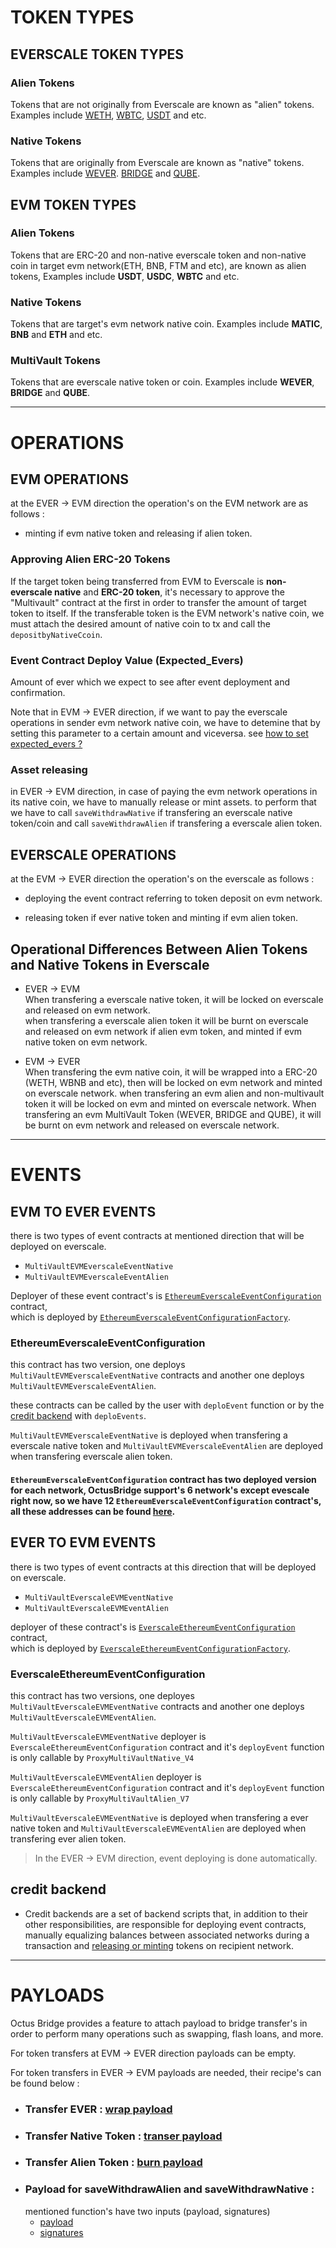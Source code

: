 # TOKEN TYPES

## EVERSCALE TOKEN TYPES

### Alien Tokens

Tokens that are not originally from Everscale are known as "alien" tokens. Examples include [WETH](./addresses.md#weth), [WBTC](./addresses.md#wbtc), [USDT](./addresses.md#usdt) and etc.

### Native Tokens

Tokens that are originally from Everscale are known as "native" tokens. Examples include [WEVER](./addresses.md#wever). [BRIDGE](./addresses.md#bridge) and [QUBE](./addresses.md#qube).

## EVM TOKEN TYPES

### Alien Tokens

Tokens that are ERC-20 and non-native everscale token and non-native coin in target evm network(ETH, BNB, FTM and etc), are known as alien tokens, Examples include **USDT**, **USDC**, **WBTC** and etc.

### Native Tokens

Tokens that are target's evm network native coin. Examples include **MATIC**, **BNB** and **ETH** and etc.

### MultiVault Tokens

Tokens that are everscale native token or coin. Examples include **WEVER**, **BRIDGE** and **QUBE**.

---

# OPERATIONS

## EVM OPERATIONS

at the EVER -> EVM direction the operation's on the EVM network are as follows :

- minting if evm native token and releasing if alien token.

### Approving Alien ERC-20 Tokens

If the target token being transferred from EVM to Everscale is **non-everscale native** and **ERC-20 token**, it's necessary to approve the "Multivault" contract at the first in order to transfer the amount of target token to itself. If the transferable token is the EVM network's native coin, we must attach the desired amount of native coin to tx and call the `depositbyNativeCcoin`.

### Event Contract Deploy Value (Expected_Evers)

Amount of ever which we expect to see after event deployment and confirmation.

Note that in EVM -> EVER direction, if we want to pay the everscale operations in sender evm network native coin, we have to detemine that by setting this parameter to a certain amount and viceversa. see [how to set expected_evers ?](./FAQ.md##how-to-set-expected_evers)

### Asset releasing

in EVER -> EVM direction, in case of paying the evm network operations in its native coin, we have to manually release or mint assets. to perform that we have to call `saveWithdrawNative` if transfering an everscale native token/coin and call `saveWithdrawAlien` if transfering a everscale alien token.

## EVERSCALE OPERATIONS

at the EVM -> EVER direction the operation's on the everscale as follows :

- deploying the event contract referring to token deposit on evm network.

- releasing token if ever native token and minting if evm alien token.

## Operational Differences Between Alien Tokens and Native Tokens in Everscale

- EVER -> EVM \
  When transfering a everscale native token, it will be locked on everscale and released on evm network.\
  when transfering a everscale alien token it will be burnt on everscale and released on evm network if alien evm token, and minted if evm native token on evm network.

- EVM -> EVER \
  When transfering the evm native coin, it will be wrapped into a ERC-20 (WETH, WBNB and etc), then will be locked on evm network and minted on everscale network.
  when transfering an evm alien and non-multivault token it will be locked on evm and minted on everscale network.
  When transfering an evm MultiVault Token (WEVER, BRIDGE and QUBE), it will be burnt on evm network and released on everscale network.

---

# EVENTS

## EVM TO EVER EVENTS

there is two types of event contracts at mentioned direction that will be deployed on everscale.

- `MultiVaultEVMEverscaleEventNative`
- `MultiVaultEVMEverscaleEventAlien`

Deployer of these event contract's is [`EthereumEverscaleEventConfiguration`](#ethereumeverscaleeventconfiguration) contract,\
which is deployed by [`EthereumEverscaleEventConfigurationFactory`](./addresses.md#contractaddresses).

### EthereumEverscaleEventConfiguration

this contract has two version, one deploys `MultiVaultEVMEverscaleEventNative` contracts and another one deploys `MultiVaultEVMEverscaleEventAlien`.

these contracts can be called by the user with `deploEvent` function or by the [credit backend](#credit-backend) with `deploEvents`.

`MultiVaultEVMEverscaleEventNative` is deployed when transfering a everscale native token and `MultiVaultEVMEverscaleEventAlien` are deployed when transfering everscale alien token.

#### `EthereumEverscaleEventConfiguration` contract has two deployed version for each network, OctusBridge support's 6 network's except evescale right now, so we have 12 `EthereumEverscaleEventConfiguration` contract's, all these addresses can be found [here](./addresses.md).

## EVER TO EVM EVENTS

there is two types of event contracts at this direction that will be deployed on everscale.

- `MultiVaultEverscaleEVMEventNative`
- `MultiVaultEverscaleEVMEventAlien`

deployer of these contract's is [`EverscaleEthereumEventConfiguration`](#everscaleethereumeventconfiguration) contract, \
 which is deployed by [`EverscaleEthereumEventConfigurationFactory`](./addresses.md#contractaddresses).

### EverscaleEthereumEventConfiguration

this contract has two versions, one deployes `MultiVaultEverscaleEVMEventNative` contracts and another one deploys `MultiVaultEverscaleEVMEventAlien`.

`MultiVaultEverscaleEVMEventNative` deployer is `EverscaleEthereumEventConfiguration` contract and it's `deployEvent` function is only callable by `ProxyMultiVaultNative_V4`

`MultiVaultEverscaleEVMEventAlien` deployer is `EverscaleEthereumEventConfiguration` contract and it's `deployEvent` function is only callable by `ProxyMultiVaultAlien_V7`

`MultiVaultEverscaleEVMEventNative` is deployed when transfering a ever native token and `MultiVaultEverscaleEVMEventAlien` are deployed when transfering ever alien token.

> In the EVER -> EVM direction, event deploying is done automatically.

## credit backend

- Credit backends are a set of backend scripts that, in addition to their other responsibilities, are responsible for deploying event contracts, manually equalizing balances between associated networks during a transaction and [releasing or minting](#operational-differences-between-alien-tokens-and-native-tokens-in-everscale) tokens on recipient network.

---

# PAYLOADS

Octus Bridge provides a feature to attach payload to bridge transfer's in order to perform many operations such as swapping, flash loans, and more.

For token transfers at EVM -> EVER direction payloads can be empty.

For token transfers in EVER -> EVM payloads are needed, their recipe's can be found below :

- ### Transfer EVER : [wrap payload](../EVER-TO-EVM/scripts/helpers/buildWrapPayload.ts)
- ### Transfer Native Token : [transer payload](../EVER-TO-EVM/scripts/helpers/buildTransferPayload.ts)
- ### Transfer Alien Token : [burn payload](../EVER-TO-EVM/scripts/helpers/buildBurnPayload.ts)
- ### Payload for saveWithdrawAlien and saveWithdrawNative :
  mentioned function's have two inputs (payload, signatures)
  - [payload](../EVER-TO-EVM/scripts/helpers/buildSaveWithdrawPayload.ts)
  - [signatures](../EVER-TO-EVM/scripts/helpers/getSignatures.ts)
